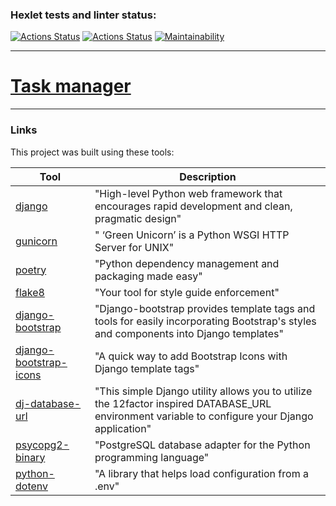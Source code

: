 ### Hexlet tests and linter status:
[![Actions Status](https://github.com/alllexxx1/python-project-52/actions/workflows/hexlet-check.yml/badge.svg)](https://github.com/alllexxx1/python-project-52/actions)
[![Actions Status](https://github.com/alllexxx1/python-project-52/actions/workflows/task_manager.yml/badge.svg)](https://github.com/alllexxx1/python-project-52/actions)
[![Maintainability](https://api.codeclimate.com/v1/badges/20a17e8d69796724e897/maintainability)](https://codeclimate.com/github/alllexxx1/python-project-52/maintainability)

---

# [Task manager](https://task-manager-kli2.onrender.com/)

---

### Links

This project was built using these tools:

| Tool                                                                             | Description                                                                                                                                     |
|----------------------------------------------------------------------------------|-------------------------------------------------------------------------------------------------------------------------------------------------|
| [django](https://docs.djangoproject.com/en/5.0/)                                 | "High-level Python web framework that encourages rapid development and clean, pragmatic design"                                                 |
| [gunicorn](https://docs.gunicorn.org/en/stable/)                                 | " ‘Green Unicorn’ is a Python WSGI HTTP Server for UNIX"                                                                                        |
| [poetry](https://python-poetry.org/)                                             | "Python dependency management and packaging made easy"                                                                                          |
| [flake8](https://flake8.pycqa.org/)                                              | "Your tool for style guide enforcement"                                                                                                         |
| [django-bootstrap](https://django-bootstrap5.readthedocs.io/en/stable/)          | "Django-bootstrap provides template tags and tools for easily incorporating Bootstrap's styles and components into Django templates"            |
| [django-bootstrap-icons](https://github.com/christianwgd/django-bootstrap-icons) | "A quick way to add Bootstrap Icons with Django template tags"                                                                                  |
| [dj-database-url](https://github.com/jazzband/dj-database-url)                   | "This simple Django utility allows you to utilize the 12factor inspired DATABASE_URL environment variable to configure your Django application" |
| [psycopg2-binary](https://pypi.org/project/psycopg2-binary/)         | "PostgreSQL database adapter for the Python programming language"                                                                               |
| [python-dotenv](https://github.com/theskumar/python-dotenv)                      | "A library that helps load configuration from a .env"                                                                                           |
